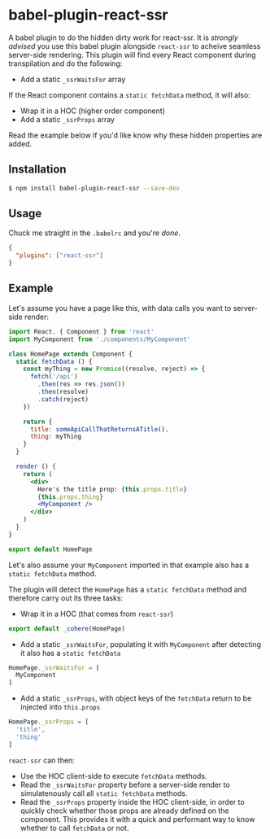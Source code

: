 # babel-plugin-react-ssr

A babel plugin to do the hidden dirty work for react-ssr. It is _strongly advised_ you use this babel plugin alongside `react-ssr` to acheive seamless server-side rendering. This plugin will find every React component during transpilation and do the following:

- Add a static `_ssrWaitsFor` array

If the React component contains a `static fetchData` method, it will also:

- Wrap it in a HOC (higher order component)
- Add a static `_ssrProps` array

Read the example below if you'd like know why these hidden properties are added.

## Installation

```sh
$ npm install babel-plugin-react-ssr --save-dev
```

## Usage

Chuck me straight in the `.babelrc` and you're *done*.

```json
{
  "plugins": ["react-ssr"]
}
```

## Example

Let's assume you have a page like this, with data calls you want to server-side render:

```jsx
import React, { Component } from 'react'
import MyComponent from './components/MyComponent'

class HomePage extends Component {
  static fetchData () {
    const myThing = new Promise((resolve, reject) => {
      fetch('/api')
        .then(res => res.json())
        .then(resolve)
        .catch(reject)
    })

    return {
      title: someApiCallThatReturnsATitle(),
      thing: myThing
    }
  }

  render () {
    return (
      <div>
        Here's the title prop: {this.props.title}
        {this.props.thing}
        <MyComponent />
      </div>
    )
  }
}

export default HomePage
```

Let's also assume your `MyComponent` imported in that example also has a `static fetchData` method.

The plugin will detect the `HomePage` has a `static fetchData` method and therefore carry out its three tasks:

- Wrap it in a HOC (that comes from `react-ssr`)
```js
export default _cohere(HomePage)
```

- Add a static `_ssrWaitsFor`, populating it with `MyComponent` after detecting it also has a `static fetchData`
```js
HomePage._ssrWaitsFor = [
  MyComponent
]
```

- Add a static `_ssrProps`, with object keys of the `fetchData` return to be injected into `this.props`
```js
HomePage._ssrProps = [
  'title',
  'thing'
]
```

`react-ssr` can then:
- Use the HOC client-side to execute `fetchData` methods.
- Read the `_ssrWaitsFor` property before a server-side render to simulatenously call all `static fetchData` methods.
- Read the `_ssrProps` property inside the HOC client-side, in order to quickly check whether those props are already defined on the component. This provides it with a quick and performant way to know whether to call `fetchData` or not.
